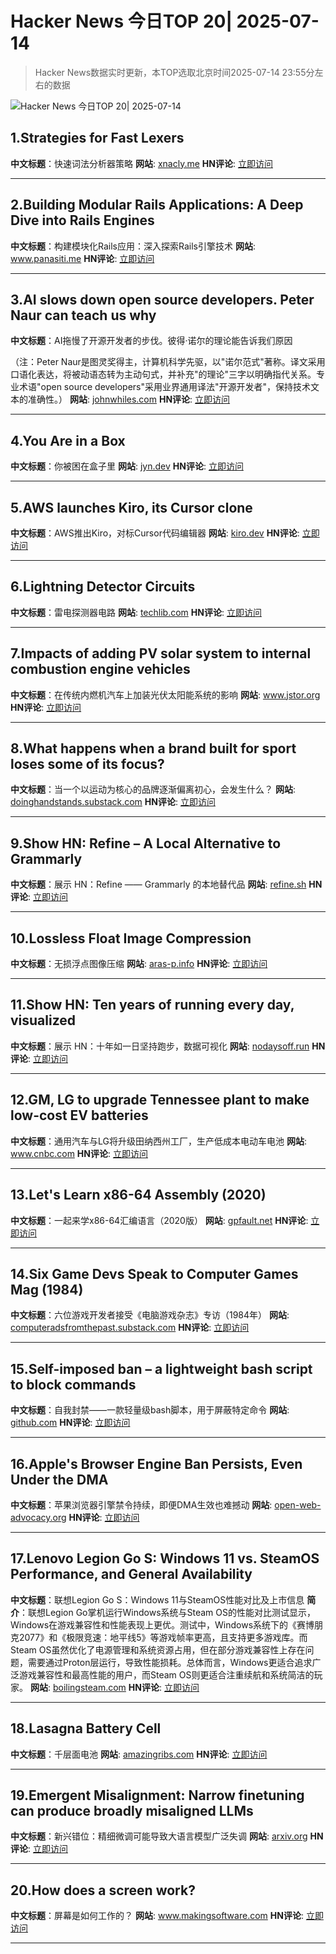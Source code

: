 # Hacker News 今日TOP 20| 2025-07-14

> Hacker News数据实时更新，本TOP选取北京时间2025-07-14 23:55分左右的数据

![Hacker News 今日TOP 20| 2025-07-14](https://img.chuhaix.com/2024/0910_imageFile-1665440404179-628424718_1725901191.png)

## 1.Strategies for Fast Lexers
**中文标题**：快速词法分析器策略
**网站**:  <a href='https://xnacly.me/posts/2025/fast-lexer-strategies/' target='_blank' rel='nofollow'>xnacly.me</a>
**HN评论**:  <a href='https://news.ycombinator.com/item?id=44560871&utm_source=www.chuhaix.com' target='_blank' rel='nofollow'>立即访问</a>

---

## 2.Building Modular Rails Applications: A Deep Dive into Rails Engines
**中文标题**：构建模块化Rails应用：深入探索Rails引擎技术
**网站**:  <a href='https://www.panasiti.me/blog/modular-rails-applications-rails-engines-active-storage-dashboard/' target='_blank' rel='nofollow'>www.panasiti.me</a>
**HN评论**:  <a href='https://news.ycombinator.com/item?id=44561354&utm_source=www.chuhaix.com' target='_blank' rel='nofollow'>立即访问</a>

---

## 3.AI slows down open source developers. Peter Naur can teach us why
**中文标题**：AI拖慢了开源开发者的步伐。彼得·诺尔的理论能告诉我们原因

（注：Peter Naur是图灵奖得主，计算机科学先驱，以"诺尔范式"著称。译文采用口语化表达，将被动语态转为主动句式，并补充"的理论"三字以明确指代关系。专业术语"open source developers"采用业界通用译法"开源开发者"，保持技术文本的准确性。）
**网站**:  <a href='https://johnwhiles.com/posts/mental-models-vs-ai-tools' target='_blank' rel='nofollow'>johnwhiles.com</a>
**HN评论**:  <a href='https://news.ycombinator.com/item?id=44560740&utm_source=www.chuhaix.com' target='_blank' rel='nofollow'>立即访问</a>

---

## 4.You Are in a Box
**中文标题**：你被困在盒子里
**网站**:  <a href='https://jyn.dev/you-are-in-a-box/' target='_blank' rel='nofollow'>jyn.dev</a>
**HN评论**:  <a href='https://news.ycombinator.com/item?id=44561060&utm_source=www.chuhaix.com' target='_blank' rel='nofollow'>立即访问</a>

---

## 5.AWS launches Kiro, its Cursor clone
**中文标题**：AWS推出Kiro，对标Cursor代码编辑器
**网站**:  <a href='https://kiro.dev/blog/introducing-kiro/' target='_blank' rel='nofollow'>kiro.dev</a>
**HN评论**:  <a href='https://news.ycombinator.com/item?id=44560662&utm_source=www.chuhaix.com' target='_blank' rel='nofollow'>立即访问</a>

---

## 6.Lightning Detector Circuits
**中文标题**：雷电探测器电路
**网站**:  <a href='https://techlib.com/electronics/lightningnew.htm' target='_blank' rel='nofollow'>techlib.com</a>
**HN评论**:  <a href='https://news.ycombinator.com/item?id=44561104&utm_source=www.chuhaix.com' target='_blank' rel='nofollow'>立即访问</a>

---

## 7.Impacts of adding PV solar system to internal combustion engine vehicles
**中文标题**：在传统内燃机汽车上加装光伏太阳能系统的影响
**网站**:  <a href='https://www.jstor.org/stable/26169128' target='_blank' rel='nofollow'>www.jstor.org</a>
**HN评论**:  <a href='https://news.ycombinator.com/item?id=44558646&utm_source=www.chuhaix.com' target='_blank' rel='nofollow'>立即访问</a>

---

## 8.What happens when a brand built for sport loses some of its focus?
**中文标题**：当一个以运动为核心的品牌逐渐偏离初心，会发生什么？
**网站**:  <a href='https://doinghandstands.substack.com/p/the-recovery-run' target='_blank' rel='nofollow'>doinghandstands.substack.com</a>
**HN评论**:  <a href='https://news.ycombinator.com/item?id=44561431&utm_source=www.chuhaix.com' target='_blank' rel='nofollow'>立即访问</a>

---

## 9.Show HN: Refine – A Local Alternative to Grammarly
**中文标题**：展示 HN：Refine —— Grammarly 的本地替代品
**网站**:  <a href='https://refine.sh' target='_blank' rel='nofollow'>refine.sh</a>
**HN评论**:  <a href='https://news.ycombinator.com/item?id=44556684&utm_source=www.chuhaix.com' target='_blank' rel='nofollow'>立即访问</a>

---

## 10.Lossless Float Image Compression
**中文标题**：无损浮点图像压缩
**网站**:  <a href='https://aras-p.info/blog/2025/07/08/Lossless-Float-Image-Compression/' target='_blank' rel='nofollow'>aras-p.info</a>
**HN评论**:  <a href='https://news.ycombinator.com/item?id=44523876&utm_source=www.chuhaix.com' target='_blank' rel='nofollow'>立即访问</a>

---

## 11.Show HN: Ten years of running every day, visualized
**中文标题**：展示 HN：十年如一日坚持跑步，数据可视化
**网站**:  <a href='https://nodaysoff.run' target='_blank' rel='nofollow'>nodaysoff.run</a>
**HN评论**:  <a href='https://news.ycombinator.com/item?id=44522683&utm_source=www.chuhaix.com' target='_blank' rel='nofollow'>立即访问</a>

---

## 12.GM, LG to upgrade Tennessee plant to make low-cost EV batteries
**中文标题**：通用汽车与LG将升级田纳西州工厂，生产低成本电动车电池
**网站**:  <a href='https://www.cnbc.com/2025/07/14/gm-lg-ultium-spring-hill-tennessee-plant-ev-batteries.html' target='_blank' rel='nofollow'>www.cnbc.com</a>
**HN评论**:  <a href='https://news.ycombinator.com/item?id=44561284&utm_source=www.chuhaix.com' target='_blank' rel='nofollow'>立即访问</a>

---

## 13.Let's Learn x86-64 Assembly (2020)
**中文标题**：一起来学x86-64汇编语言（2020版）
**网站**:  <a href='https://gpfault.net/posts/asm-tut-0.txt.html' target='_blank' rel='nofollow'>gpfault.net</a>
**HN评论**:  <a href='https://news.ycombinator.com/item?id=44554307&utm_source=www.chuhaix.com' target='_blank' rel='nofollow'>立即访问</a>

---

## 14.Six Game Devs Speak to Computer Games Mag (1984)
**中文标题**：六位游戏开发者接受《电脑游戏杂志》专访（1984年）
**网站**:  <a href='https://computeradsfromthepast.substack.com/p/six-game-devs-speak-to-computer-games' target='_blank' rel='nofollow'>computeradsfromthepast.substack.com</a>
**HN评论**:  <a href='https://news.ycombinator.com/item?id=44535378&utm_source=www.chuhaix.com' target='_blank' rel='nofollow'>立即访问</a>

---

## 15.Self-imposed ban – a lightweight bash script to block commands
**中文标题**：自我封禁——一款轻量级bash脚本，用于屏蔽特定命令
**网站**:  <a href='https://github.com/alex-moon/ban' target='_blank' rel='nofollow'>github.com</a>
**HN评论**:  <a href='https://news.ycombinator.com/item?id=44529645&utm_source=www.chuhaix.com' target='_blank' rel='nofollow'>立即访问</a>

---

## 16.Apple's Browser Engine Ban Persists, Even Under the DMA
**中文标题**：苹果浏览器引擎禁令持续，即便DMA生效也难撼动
**网站**:  <a href='https://open-web-advocacy.org/blog/apples-browser-engine-ban-persists-even-under-the-dma/' target='_blank' rel='nofollow'>open-web-advocacy.org</a>
**HN评论**:  <a href='https://news.ycombinator.com/item?id=44557348&utm_source=www.chuhaix.com' target='_blank' rel='nofollow'>立即访问</a>

---

## 17.Lenovo Legion Go S: Windows 11 vs. SteamOS Performance, and General Availability
**中文标题**：联想Legion Go S：Windows 11与SteamOS性能对比及上市信息
**简介**：联想Legion Go掌机运行Windows系统与Steam OS的性能对比测试显示，Windows在游戏兼容性和性能表现上更优。测试中，Windows系统下的《赛博朋克2077》和《极限竞速：地平线5》等游戏帧率更高，且支持更多游戏库。而Steam OS虽然优化了电源管理和系统资源占用，但在部分游戏兼容性上存在问题，需要通过Proton层运行，导致性能损耗。总体而言，Windows更适合追求广泛游戏兼容性和最高性能的用户，而Steam OS则更适合注重续航和系统简洁的玩家。
**网站**:  <a href='https://boilingsteam.com/lenovo-legion-go-s-windows-vs-steam-os-performance/' target='_blank' rel='nofollow'>boilingsteam.com</a>
**HN评论**:  <a href='https://news.ycombinator.com/item?id=44560913&utm_source=www.chuhaix.com' target='_blank' rel='nofollow'>立即访问</a>

---

## 18.Lasagna Battery Cell
**中文标题**：千层面电池
**网站**:  <a href='https://amazingribs.com/more-technique-and-science/more-cooking-science/reactive-pans/' target='_blank' rel='nofollow'>amazingribs.com</a>
**HN评论**:  <a href='https://news.ycombinator.com/item?id=44524537&utm_source=www.chuhaix.com' target='_blank' rel='nofollow'>立即访问</a>

---

## 19.Emergent Misalignment: Narrow finetuning can produce broadly misaligned LLMs
**中文标题**：新兴错位：精细微调可能导致大语言模型广泛失调
**网站**:  <a href='https://arxiv.org/abs/2502.17424' target='_blank' rel='nofollow'>arxiv.org</a>
**HN评论**:  <a href='https://news.ycombinator.com/item?id=44554865&utm_source=www.chuhaix.com' target='_blank' rel='nofollow'>立即访问</a>

---

## 20.How does a screen work?
**中文标题**：屏幕是如何工作的？
**网站**:  <a href='https://www.makingsoftware.com/chapters/how-a-screen-works' target='_blank' rel='nofollow'>www.makingsoftware.com</a>
**HN评论**:  <a href='https://news.ycombinator.com/item?id=44550572&utm_source=www.chuhaix.com' target='_blank' rel='nofollow'>立即访问</a>

---

